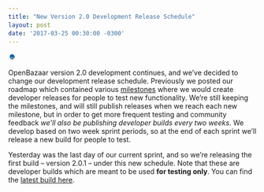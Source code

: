 ```yaml
---
title: "New Version 2.0 Development Release Schedule" 
layout: post
date: '2017-03-25 00:30:00 -0300'
---
```

        
[![favicon](favicon.png)](https://blog.openbazaar.org/wp-content/uploads/2017/03/favicon.png)

OpenBazaar version 2.0 development continues, and we’ve decided to change our development release schedule. Previously we posted our roadmap which contained various [milestones](https://trello.com/b/dF6ymHGU/openbazaar-high-level-roadmap) where we would create developer releases for people to test new functionality. We’re still keeping the milestones, and will still publish releases when we reach each new milestone, but in order to get more frequent testing and community feedback _we’ll also be publishing developer builds every two weeks_. We develop based on two week sprint periods, so at the end of each sprint we’ll release a new build for people to test.

Yesterday was the last day of our current sprint, and so we’re releasing the first build – version 2.0.1 – under this new schedule. Note that these are developer builds which are meant to be used **for testing only**. You can find the [latest build here](https://github.com/OpenBazaar/openbazaar-desktop/releases).